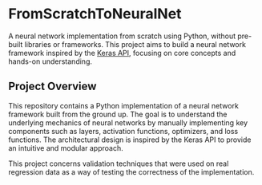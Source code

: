 # FromScratchToNeuralNet

A neural network implementation from scratch using Python, without pre-built libraries or frameworks. This project aims to build a neural network framework inspired by the [Keras API](https://keras.io/api/), focusing on core concepts and hands-on understanding.

## Project Overview

This repository contains a Python implementation of a neural network framework built from the ground up. The goal is to understand the underlying mechanics of neural networks by manually implementing key components such as layers, activation functions, optimizers, and loss functions. The architectural design is inspired by the Keras API to provide an intuitive and modular approach. 

This project concerns validation techniques that were used on real regression data as a way of testing the correctness of the implementation.
